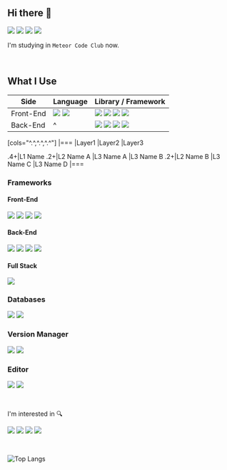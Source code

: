 ## Hi there 👋

<a href="https://github.com/meteor-code-club"><img src="https://img.shields.io/badge/Meteor_Code_Club-DE4F4F?style=for-the-badge&logo=Meteor&logoColor=white"></a>
<a href="https://min-9.github.io"><img src="https://img.shields.io/badge/blog-663399?style=for-the-badge&logo=gatsby&logoColor=white"></a>
<a href="https://www.instagram.com/min9.exe/"><img src="https://img.shields.io/badge/min9.exe-E4405F?style=for-the-badge&logo=instagram&logoColor=white"></a>
<a href="https://mail.google.com/mail/?view=cm&amp;fs=1&amp;to=mg07315@gmail.com" target="_blank"><img src="https://img.shields.io/badge/gmail-EA4335?style=for-the-badge&logo=gmail&logoColor=white"></a>

I'm studying in `Meteor Code Club` now.

<br />

## What I Use
|Side|Language|Library / Framework|
|---|---|---|
|Front-End|<a href="#"><img src="https://img.shields.io/badge/javascript-F7DF1E?style=for-the-badge&logo=javascript&logoColor=black"></a> <a href="#"><img src="https://img.shields.io/badge/typescript-3178C6?style=for-the-badge&logo=typescript&logoColor=white"></a>|<a href="#"><img src="https://img.shields.io/badge/react-61DAFB?style=for-the-badge&logo=react&logoColor=black"></a> <a href="#"><img src="https://img.shields.io/badge/vue.js-4FC08D?style=for-the-badge&logo=vue.js&logoColor=white"></a> <a href="#"><img src="https://img.shields.io/badge/tailwind_css-06B6D4?style=for-the-badge&logo=tailwind-css&logoColor=white"></a> <a href="#"><img src="https://img.shields.io/badge/material ui-007FFF?style=for-the-badge&logo=mui&logoColor=white"></a>|
|Back-End|^ |<a href="#"><img src="https://img.shields.io/badge/node.js-339933?style=for-the-badge&logo=node.js&logoColor=white"></a> <a href="#"><img src="https://img.shields.io/badge/express-EAEAEA?style=for-the-badge&logo=express&logoColor=black"></a> <a href="#"><img src="https://img.shields.io/badge/graphql-E10098?style=for-the-badge&logo=graphql&logoColor=white"></a> <a href="#"><img src="https://img.shields.io/badge/apollo_graphql-311C87?style=for-the-badge&logo=apollo-graphql&logoColor=white"></a>|


[cols="^.^,^.^,^.^"]
|===
|Layer1 |Layer2 |Layer3

.4+|L1 Name .2+|L2 Name A |L3 Name A
|L3 Name B
.2+|L2 Name B |L3 Name C
|L3 Name D
|===

### Frameworks
#### Front-End
<a href="#"><img src="https://img.shields.io/badge/javascript-F7DF1E?style=for-the-badge&logo=javascript&logoColor=black"></a>
<a href="#"><img src="https://img.shields.io/badge/typescript-3178C6?style=for-the-badge&logo=typescript&logoColor=white"></a>
<a href="#"><img src="https://img.shields.io/badge/react-61DAFB?style=for-the-badge&logo=react&logoColor=black"></a>
<a href="#"><img src="https://img.shields.io/badge/vue.js-4FC08D?style=for-the-badge&logo=vue.js&logoColor=white"></a>

#### Back-End
<a href="#"><img src="https://img.shields.io/badge/node.js-339933?style=for-the-badge&logo=node.js&logoColor=white"></a>
<a href="#"><img src="https://img.shields.io/badge/express-EAEAEA?style=for-the-badge&logo=express&logoColor=black"></a>
<a href="#"><img src="https://img.shields.io/badge/graphql-E10098?style=for-the-badge&logo=graphql&logoColor=white"></a>
<a href="#"><img src="https://img.shields.io/badge/apollo_graphql-311C87?style=for-the-badge&logo=apollo-graphql&logoColor=white"></a>

#### Full Stack
<a href="#"><img src="https://img.shields.io/badge/next.js-EAEAEA?style=for-the-badge&logo=next.js&logoColor=black"></a>

### Databases
<a href="#"><img src="https://img.shields.io/badge/mysql-4479A1?style=for-the-badge&logo=mysql&logoColor=white"></a>
<a href="#"><img src="https://img.shields.io/badge/notion-EAEAEA?style=for-the-badge&logo=notion&logoColor=black"></a>



### Version Manager
<a href="#"><img src="https://img.shields.io/badge/git-F05032?style=for-the-badge&logo=git&logoColor=white"></a>
<a href="#"><img src="https://img.shields.io/badge/github-181717?style=for-the-badge&logo=github&logoColor=white"></a>

### Editor
<a href="#"><img src="https://img.shields.io/badge/visual_studio_code-007ACC?style=for-the-badge&logo=visual-studio-code&logoColor=white"></a>
<a href="#"><img src="https://img.shields.io/badge/eclipse-2C2255?style=for-the-badge&logo=eclipse&logoColor=white"></a>

<br />

I'm interested in 🔍

<a href="#"><img src="https://img.shields.io/badge/kotlin-7F52FF?style=for-the-badge&logo=kotlin&logoColor=white"></a>
<a href="#"><img src="https://img.shields.io/badge/swift-F05138?style=for-the-badge&logo=swift&logoColor=white"></a>
<a href="#"><img src="https://img.shields.io/badge/dart-0175C2?style=for-the-badge&logo=dart&logoColor=white"></a>
<a href="#"><img src="https://img.shields.io/badge/flutter-02569B?style=for-the-badge&logo=flutter&logoColor=white"></a>

<br />

![Top Langs](https://github-readme-stats.vercel.app/api/top-langs/?username=min-9&layout=compact&theme=tokyonight)
